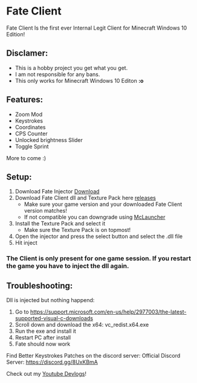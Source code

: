 # Fate Client
Fate Client Is the first ever Internal Legit Client for Minecraft Windows 10 Edition!

## Disclamer:
- This is a hobby project you get what you get.
- I am not responsible for any bans.
- This only works for Minecraft Windows 10 Editon **:o**

## Features:
- Zoom Mod
- Keystrokes
- Coordinates
- CPS Counter
- Unlocked brightness Slider
- Toggle Sprint

More to come :)

## Setup:

1. Download Fate Injector [Download](https://github.com/fligger/FateInjector/)
2. Download Fate Client dll and Texture Pack here [releases](https://github.com/fligger/FateClient/releases/)
   - Make sure your game version and your downloaded Fate Client version matches!
   - If not compatible you can downgrade using [McLauncher](https://github.com/MCMrARM/mc-w10-version-launcher)
3. Install the Texture Pack and select it
   - Make sure the Texture Pack is on topmost!
4. Open the injector and press the select button and select the .dll file
5. Hit inject

### The Client is only present for one game session. If you restart the game you have to inject the dll again.


## Troubleshooting:
Dll is injected but nothing happend:
1. Go to https://support.microsoft.com/en-us/help/2977003/the-latest-supported-visual-c-downloads
2. Scroll down and download the x64: vc_redist.x64.exe
3. Run the exe and install it
4. Restart PC after install
5. Fate should now work

Find Better Keystrokes Patches on the discord server:
Official Discord Server: https://discord.gg/8UxKBmA
  
Check out my [Youtube Devlogs](https://www.youtube.com/playlist?list=PLVRYtYhvPXj5J6IwIFAAFO8CrpgmsLFki)!







